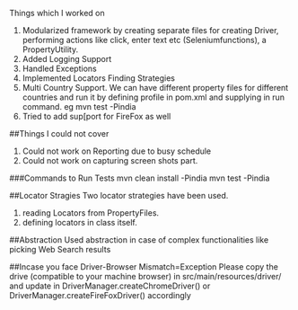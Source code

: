 Things which I worked on

1. Modularized framework by creating separate files for creating Driver,
 performing actions like click, enter text etc (Seleniumfunctions), a PropertyUtility.
2. Added Logging Support
3. Handled Exceptions
4. Implemented Locators Finding Strategies
5. Multi Country Support. We can have different property files for different countries and run it by defining
profile in pom.xml and supplying in run command. eg mvn test -Pindia
6. Tried to add sup[port for FireFox as well

##Things I could not cover
1. Could not work on Reporting due to busy schedule
2. Could not work on capturing screen shots part.



###Commands to Run Tests
mvn clean install -Pindia
mvn test -Pindia


##Locator Stragies
Two locator strategies have been used.
1. reading Locators from PropertyFiles.
2. defining locators in class itself.


##Abstraction
Used abstraction in case of complex functionalities like picking Web Search results


##Incase you face Driver-Browser Mismatch=Exception
Please copy the drive (compatible to your machine browser) in src/main/resources/driver/ and update
in DriverManager.createChromeDriver() or DriverManager.createFireFoxDriver() accordingly
